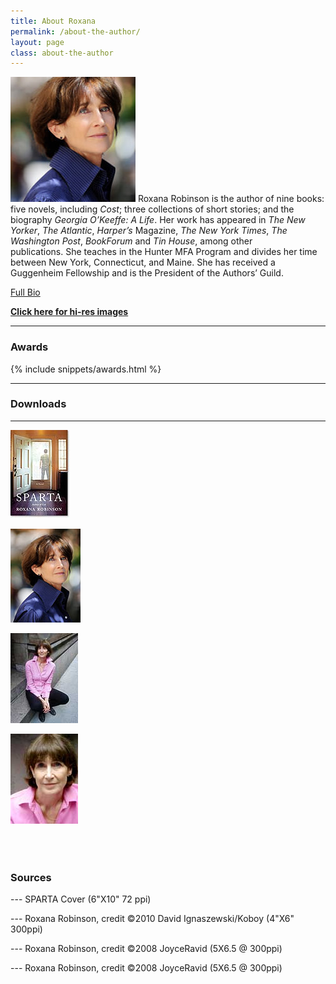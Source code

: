 ```yaml
---
title: About Roxana
permalink: /about-the-author/
layout: page
class: about-the-author
---
```

![Roxana](../assets/img/Roxana-ROBINSON-14-c-David-Ignaszewski-koboy_LG-200x200.jpg) Roxana Robinson is the author of nine books: five novels, including *Cost*; three collections of short stories; and the biography *Georgia O’Keeffe: A Life*. Her work has appeared in *The New Yorker*, *The Atlantic*, *Harper’s* Magazine, *The New York Times*, *The Washington Post*, *BookForum* and *Tin House*, among other publications. She teaches in the  Hunter MFA Program and divides her time between New York, Connecticut, and Maine. She has received a Guggenheim Fellowship and is the President of the Authors’ Guild.


[Full Bio](/biography/)

[**Click here for hi-res images**](#downloads)

---

### Awards

{% include snippets/awards.html %}

---

### Downloads

---

[![SPARTA Cover](../assets/img/sparta_robinson_95x140.jpg)](../assets/img/sparta_robinson_275x400.jpg)

[*![Roxana Robinson Portrait](../assets/img/Roxana-ROBINSON-14-c-David-Ignaszewski-koboy.jpg)*](../assets/img/Roxana-ROBINSON-14David-Ignaszewski-koboy_LG.jpg "Cost Jacket Cover Roxana Robinson")

[![](../assets/img/Robinson_thmb_JoyceRavid.jpg)](../assets/img/Robinson_JoyceRavid.jpg)

[![](../assets/img/Robinson2_thmb_JoyceRavid.jpg)](../assets/img/Robinson2_JoyceRavid.jpg)


<div style="width:100%;clear:both;margin:2em 0;">&nbsp;</div>


### Sources


--- SPARTA Cover (6"X10" 72 ppi)

--- Roxana Robinson, credit ©2010 David Ignaszewski/Koboy (4"X6" 300ppi)

--- Roxana Robinson, credit ©2008 JoyceRavid (5X6.5 @ 300ppi)

--- Roxana Robinson, credit ©2008 JoyceRavid (5X6.5 @ 300ppi)




